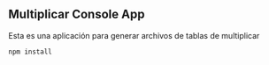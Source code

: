 ## Multiplicar Console App

Esta es una aplicación para generar archivos de tablas de multiplicar

```
npm install
```